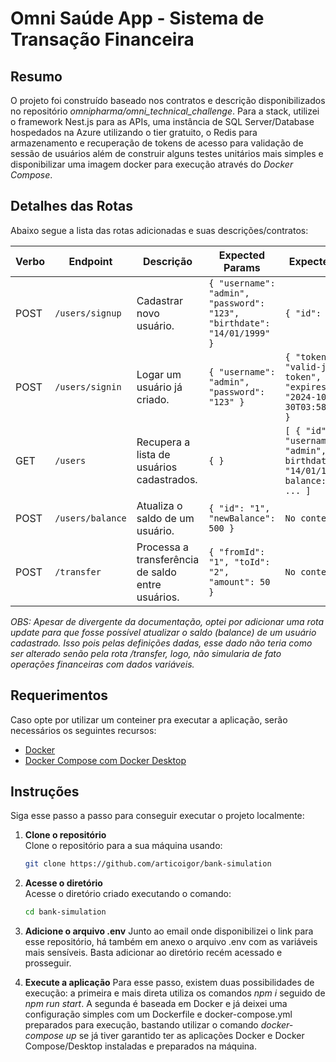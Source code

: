 # Omni Saúde App - Sistema de Transação Financeira

## Resumo

O projeto foi construído baseado nos contratos e descrição disponibilizados no repositório _omnipharma/omni_technical_challenge_. Para a stack, utilizei o framework Nest.js para as APIs, uma instância de SQL Server/Database hospedados na Azure utilizando o tier gratuito, o Redis para armazenamento e recuperação de tokens de acesso para validação de sessão de usuários além de construir alguns testes unitários mais simples e disponibilizar uma imagem docker para execução através do _Docker Compose_.

## Detalhes das Rotas

Abaixo segue a lista das rotas adicionadas e suas descrições/contratos:


| Verbo | Endpoint              | Descrição                                  | Expected Params                                | Expected Result                     |
|--------|-----------------------|----------------------------------------------|------------------------------------------------|-------------------------------------|
| POST   | `/users/signup`     | Cadastrar novo usuário.                         | `{ "username": "admin", "password": "123", "birthdate": "14/01/1999" }` | `{ "id": 1 }` |
| POST   | `/users/signin`       | Logar um usuário já criado.                    | `{ "username": "admin", "password": "123" }` | `{ "token": "valid-jwt-token", "expiresIn": "2024-10-30T03:58:18.234Z" }` |
| GET    | `/users`              | Recupera a lista de usuários cadastrados.               | `{ }`                                        | `[ { "id": 1, "username": "admin", birthdate: "14/01/1999", balance: 100 }, ... ]` |
| POST  | `/users/balance`      | Atualiza o saldo de um usuário.                    | `{ "id": "1", "newBalance": 500 }`          | `No content`  |
| POST   | `/transfer`   | Processa a transferência de saldo entre usuários.         | `{ "fromId": "1", "toId": "2", "amount": 50 }` | `No content` |

*OBS: Apesar de divergente da documentação, optei por adicionar uma rota update para que fosse possível atualizar o saldo (balance) de um usuário cadastrado. Isso pois pelas definições dadas, esse dado não teria como ser alterado senão pela rota _/transfer_, logo, não simularia de fato operações financeiras com dados variáveis.*

## Requerimentos

Caso opte por utilizar um conteiner pra executar a aplicação, serão necessários os seguintes recursos:

- [Docker](https://docs.docker.com/get-docker/)
- [Docker Compose com Docker Desktop](https://docs.docker.com/compose/install/)

## Instruções

Siga esse passo a passo para conseguir executar o projeto localmente:

1. **Clone o repositório**  
   Clone o repositório para a sua máquina usando:
   ```bash
   git clone https://github.com/articoigor/bank-simulation

2. **Acesse o diretório**  
   Acesse o diretório criado executando o comando:
   ```bash
   cd bank-simulation

3. **Adicione o arquivo .env**
   Junto ao email onde disponibilizei o link para esse repositório, há também em anexo o arquivo .env com as variáveis mais sensíveis. Basta adicionar ao diretório recém acessado e prosseguir.

4. **Execute a aplicação**
  Para esse passo, existem duas possibilidades de execução: a primeira e mais direta utiliza os comandos _npm i_ seguido de _npm run start_. A segunda é baseada em Docker e já deixei uma configuração simples com um Dockerfile e docker-compose.yml preparados para execução, bastando utilizar o comando _docker-compose up_ se já tiver garantido ter as aplicações Docker e Docker Compose/Desktop instaladas e preparados na máquina.